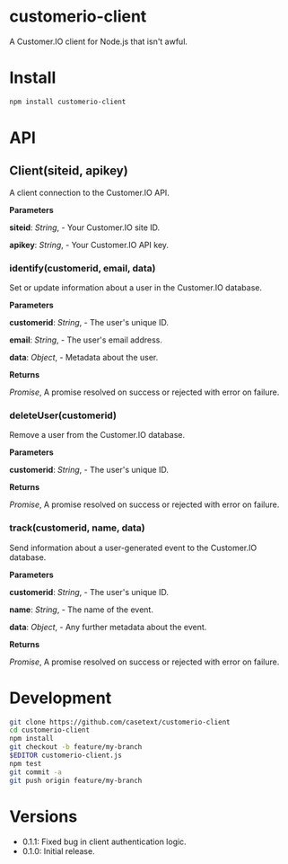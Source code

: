 
# customerio-client
A Customer.IO client for Node.js that isn't awful.

# Install

```bash
npm install customerio-client
```

# API

## Client(siteid, apikey)
A client connection to the Customer.IO API.


**Parameters**

**siteid**:  *String*,  - Your Customer.IO site ID.

**apikey**:  *String*,  - Your Customer.IO API key.


### identify(customerid, email, data)
Set or update information about a user in the Customer.IO database.


**Parameters**

**customerid**:  *String*,  - The user's unique ID.

**email**:  *String*,  - The user's email address.

**data**:  *Object*,  - Metadata about the user.

**Returns**

*Promise*,  A promise resolved on success or rejected with error on failure.


### deleteUser(customerid)
Remove a user from the Customer.IO database.


**Parameters**

**customerid**:  *String*,  - The user's unique ID.

**Returns**

*Promise*,  A promise resolved on success or rejected with error on failure.


### track(customerid, name, data)
Send information about a user-generated event to the Customer.IO database.


**Parameters**

**customerid**:  *String*,  - The user's unique ID.

**name**:  *String*,  - The name of the event.

**data**:  *Object*,  - Any further metadata about the event.

**Returns**

*Promise*,  A promise resolved on success or rejected with error on failure.


# Development

```bash
git clone https://github.com/casetext/customerio-client
cd customerio-client
npm install
git checkout -b feature/my-branch
$EDITOR customerio-client.js
npm test
git commit -a
git push origin feature/my-branch
```

# Versions

- 0.1.1: Fixed bug in client authentication logic.
- 0.1.0: Initial release.
